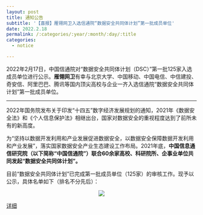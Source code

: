```yaml
---
layout: post
title: 通知公告
subtitle: '【喜报】雁翎网卫入选信通院“数据安全共同体计划”第一批成员单位'
date: 2022.2.18
permalink: /:categories/:year/:month/:day/:title
categories:
  - notice

---
```



2022年2月17日，中国信通院对“数据安全共同体计划（DSC）”第一批125家入选成员单位进行公示。**雁翎网卫**有幸与北京大学、中国移动、中国电信、中信建投、奇安信、阿里巴巴、腾讯等国内顶尖高校与企业一齐入选信通院“数据安全共同体计划”第一批成员单位。

------------------

2022年国务院发布关于印发“十四五”数字经济发展规划的通知，2021年《数据安全法》和《个人信息保护法》相继出台，国家对数据安全的重视程度达到了前所未有的新高度。

为“坚持以数据开发利用和产业发展促进数据安全，以数据安全保障数据开发利用和产业发展”，落实国家数据安全产业生态建设工作布局。2021年底，**中国信息通信研究院（以下简称“中国信通院”）联合60余家高校、科研院所、企事业单位共同发起“数据安全共同体计划”。**

目前“数据安全共同体计划”已完成第一批成员单位（125家）的审核工作。现予以公示，具体名单如下（排名不分先后）：

<div align=center>
<img src="https://mmbiz.qpic.cn/mmbiz_png/mXH89d9OZvSF38dicq5y04ayn0VJaTmJshq07z639EQIo9cep5K8x3pNcfOZSibibx3LKRgkMVzskQFp47ZWnnRDg/640?wx_fmt=png&tp=webp&wxfrom=5&wx_lazy=1&wx_co=1"/>
</div>

[详细](https://mp.weixin.qq.com/s/5KbbOK5Yc6zFjyLwQuhD7w)


